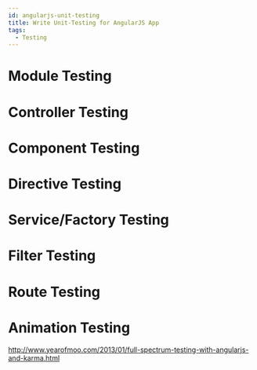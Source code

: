 ```yaml
---
id: angularjs-unit-testing
title: Write Unit-Testing for AngularJS App
tags: 
  - Testing
---
```


Module Testing
================================================================================

Controller Testing
================================================================================

Component Testing
================================================================================

Directive Testing
================================================================================

Service/Factory Testing
================================================================================

Filter Testing
================================================================================

Route Testing
================================================================================

Animation Testing
================================================================================

http://www.yearofmoo.com/2013/01/full-spectrum-testing-with-angularjs-and-karma.html
